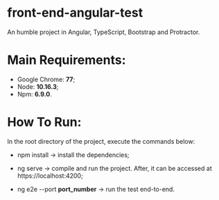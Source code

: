 # front-end-angular-test
An humble project in Angular, TypeScript, Bootstrap and Protractor.

# Main Requirements:
* Google Chrome: **77**;
* Node: **10.16.3**;
* Npm: **6.9.0**.

# How To Run:
In the root directory of the project, execute the commands below:

* npm install -> install the dependencies;

* ng serve -> compile and run the project. After, it can be accessed at https://localhost:4200;

* ng e2e --port **port_number** -> run the test end-to-end.
